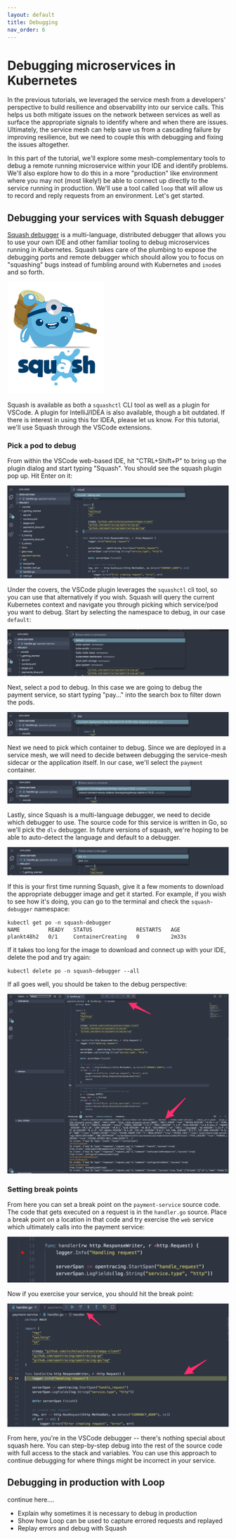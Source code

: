 ```yaml
---
layout: default
title: Debugging
nav_order: 6
---
```


# Debugging microservices in Kubernetes

In the previous tutorials, we leveraged the service mesh from a developers' perspective to build resilience and observability into our service calls. This helps us both mitigate issues on the network between services as well as surface the appropriate signals to identify where and when there are issues. Ultimately, the service mesh can help save us from a cascading failure by improving resilience, but we need to couple this with debugging and fixing the issues altogether. 

In this part of the tutorial, we'll explore some mesh-complementary tools to debug a remote running microservice within your IDE and identify problems. We'll also explore how to do this in a more "production" like environment where you may not (most likely!) be able to connect up directly to the service running in production. We'll use a tool called `loop` that will allow us to record and reply requests from an environment. Let's get started.

## Debugging your services with Squash debugger

[Squash debugger](https://squash.solo.io) is a multi-language, distributed debugger that allows you to use your own IDE and other familiar tooling to debug microservices running in Kubernetes. Squash takes care of the plumbing to expose the debugging ports and remote debugger which should allow you to focus on "squashing" bugs instead of fumbling around with Kubernetes and `inode`s and so forth.

![](images/debugging/squashlogo.png)

Squash is available as both a `squashctl` CLI tool as well as a plugin for VSCode. A plugin for IntelliJ/IDEA is also available, though a bit outdated. If there is interest in using this for IDEA, please let us know. For this tutorial, we'll use Squash through the VSCode extensions.

### Pick a pod to debug

From within the VSCode web-based IDE, hit "CTRL+Shift+P" to bring up the plugin dialog and start typing "Squash". You should see the squash plugin pop up. Hit Enter on it:

![](images/debugging/vscode-plugin-search.png)

Under the covers, the VSCode plugin leverages the `squashctl` cli tool, so you can use that alternatively if you wish. Squash will query the current Kubernetes context and navigate you through picking which service/pod you want to debug. Start by selecting the namespace to debug, in our case `default`:

![](images/debugging/squash-select-namespace.png)

Next, select a pod to debug. In this case we are going to debug the payment service, so start typing "pay..." into the search box to filter down the pods.

![](images/debugging/squash-select-pod.png)

Next we need to pick which container to debug. Since we are deployed in a service mesh, we will need to decide between debugging the service-mesh sidecar or the application itself. In our case, we'll select the `payment` container.

![](images/debugging/squash-select-container.png)

Lastly, since Squash is a multi-language debugger, we need to decide which debugger to use. The source code for this service is written in Go, so we'll pick the `dlv` debugger. In future versions of squash, we're hoping to be able to auto-detect the language and default to a debugger. 

![](images/debugging/squash-select-debugger.png)


If this is your first time running Squash, give it a few moments to download the appropriate debugger image and get it started. For example, if you wish to see how it's doing, you can go to the terminal and check the `squash-debugger` namespace:

```shell
kubectl get po -n squash-debugger
NAME         READY   STATUS              RESTARTS   AGE
plankt48h2   0/1     ContainerCreating   0          2m33s
```

If it takes too long for the image to download and connect up with your IDE, delete the pod and try again:

```shell
kubectl delete po -n squash-debugger --all
```

If all goes well, you should be taken to the debug perspective:

![](images/debugging/debug-perspective.png)


### Setting break points

From here you can set a break point on the `payment-service` source code. The code that gets executed on a request is in the `handler.go` source. Place a break point on a location in that code and try exercise the `web` service which ultimately calls into the payment service:

![](images/debugging/set-breakpoint.png)

Now if you exercise your service, you should hit the break point:

![](images/debugging/hit-breakpoint.png)


From here, you're in the VSCode debugger -- there's nothing special about squash here. You can step-by-step debug into the rest of the source code with full access to the stack and variables. You can use this approach to continue debugging for where things might be incorrect in your service. 

## Debugging in production with Loop

continue here....


* Explain why sometimes it is necessary to debug in production
* Show how Loop can be used to capture errored requests and replayed
* Replay errors and debug with Squash